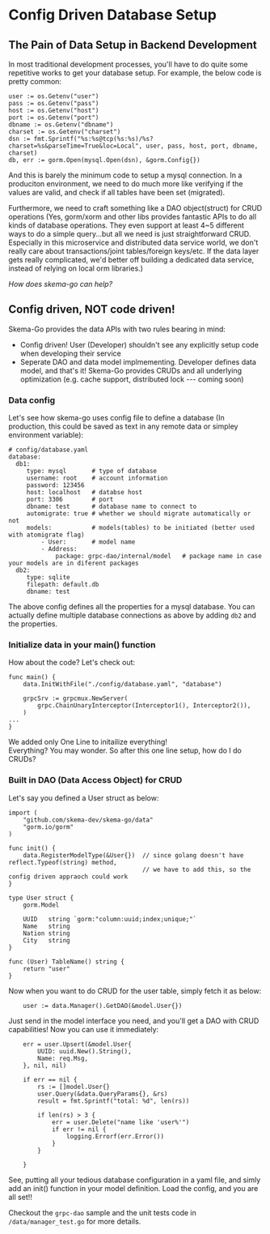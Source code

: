 # Config Driven Database Setup

## The Pain of Data Setup in Backend Development
In most traditional development processes, you'll have to do quite some repetitive works to get your database setup. For example, the below code is pretty common:  
```
user := os.Getenv("user")
pass := os.Getenv("pass")
host := os.Getenv("host")
port := os.Getenv("port")
dbname := os.Getenv("dbname")
charset := os.Getenv("charset")
dsn := fmt.Sprintf("%s:%s@tcp(%s:%s)/%s?charset=%s&parseTime=True&loc=Local", user, pass, host, port, dbname, charset)
db, err := gorm.Open(mysql.Open(dsn), &gorm.Config{})
```

And this is barely the minimum code to setup a mysql connection. In a produciton environment, we need to do much more like verifying if the values are valid, and check if all tables have been set (migrated).  

Furthermore, we need to craft something like a DAO object(struct) for CRUD operations (Yes, gorm/xorm and other libs provides fantastic APIs to do all kinds of database operations. They even support at least 4~5 different ways to do a simple query...but all we need is just straightforward CRUD. Especially in this microservice and distributed data service world, we don't really care about transactions/joint tables/foreign keys/etc. If the data layer gets really complicated, we'd better off building a dedicated data service, instead of relying on local orm libraries.)  

*How does skema-go can help?*

## Config driven, NOT code driven!  

Skema-Go provides the data APIs with two rules bearing in mind:  
- Config driven! User (Developer) shouldn't see any explicitly setup code when developing their service  
- Seperate DAO and data model implmementing. Developer defines data model, and that's it! Skema-Go provides CRUDs and all underlying optimization (e.g.     cache support, distributed lock --- coming soon)  
### Data config
Let's see how skema-go uses config file to define a database (In production, this could be saved as text in any remote data or simpley environment variable):  
```
# config/database.yaml
database:
  db1:
     type: mysql       # type of database
     username: root    # account information
     password: 123456
     host: localhost   # databse host 
     port: 3306        # port
     dbname: test      # database name to connect to
     automigrate: true # whether we should migrate automatically or not
     models:           # models(tables) to be initiated (better used with atomigrate flag)
         - User:       # model name
         - Address:
             package: grpc-dao/internal/model   # package name in case your models are in diferent packages
  db2:
     type: sqlite
     filepath: default.db
     dbname: test

```
The above config defines all the properties for a mysql database. You can actually define multiple database connections as above by adding `db2` and the properties. 

### Initialize data in your main() function
How about the code? Let's check out:  
```
func main() {
	data.InitWithFile("./config/database.yaml", "database")

	grpcSrv := grpcmux.NewServer(
		grpc.ChainUnaryInterceptor(Interceptor1(), Interceptor2()),
	)
...
}
```
We added only One Line to initailize everything!  
Everything? You may wonder. So after this one line setup, how do I do CRUDs?  

### Built in DAO (Data Access Object) for CRUD
Let's say you defined a User struct as below:  
```
import (
	"github.com/skema-dev/skema-go/data"
	"gorm.io/gorm"
)

func init() {
	data.RegisterModelType(&User{})  // since golang doesn't have reflect.Typeof(string) method, 
                                     // we have to add this, so the config driven appraoch could work
}

type User struct {
	gorm.Model

	UUID   string `gorm:"column:uuid;index;unique;"`
	Name   string
	Nation string
	City   string
}

func (User) TableName() string {
	return "user"
}
```

Now when you want to do CRUD for the user table, simply fetch it as below:  
```
	user := data.Manager().GetDAO(&model.User{})
```

Just send in the model interface you need, and you'll get a DAO with CRUD capabilities! Now you can use it immediately:  
```
	err = user.Upsert(&model.User{
		UUID: uuid.New().String(),
		Name: req.Msg,
	}, nil, nil)

	if err == nil {
		rs := []model.User{}
		user.Query(&data.QueryParams{}, &rs)
		result = fmt.Sprintf("total: %d", len(rs))

		if len(rs) > 3 {
			err = user.Delete("name like 'user%'")
			if err != nil {
				logging.Errorf(err.Error())
			}
		}

	} 
```

See, putting all your tedious database configuration in a yaml file, and simly add an init() function in your model definition. Load the config, and you are all set!!

Checkout the `grpc-dao` sample and the unit tests code in `/data/manager_test.go` for more details.
